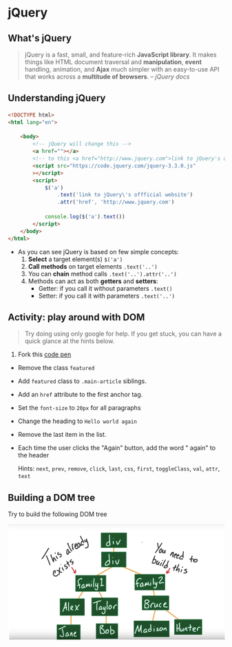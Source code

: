 # jQuery

## What's jQuery

>	jQuery is a fast, small, and feature-rich **JavaScript library**. It makes things like HTML document traversal and **manipulation**, **event** handling, animation, and **Ajax** much simpler with an easy-to-use API that works across a **multitude of browsers**. – *jQuery docs*

## Understanding jQuery

```html
<!DOCTYPE html>
<html lang="en">

	<body>
		<!-- jQuery will change this -->
		<a href=""></a>
		<!-- to this <a href="http://www.jquery.com">link to jQuery's offficial website</a> -->
		<script src="https://code.jquery.com/jquery-3.3.0.js"
		></script>
		<script>
			$('a')
				.text('link to jQuery\'s offficial website')
				.attr('href', 'http://www.jquery.com')

			console.log($('a').text())
		</script>
	</body>
</html>
```

* As you can see jQuery is based on few simple concepts:
	1. **Select** a target element(s) `$('a')`
	2. **Call methods** on target elements `.text('..')`
	3. You can **chain** method calls `.text('..').attr('..')`
	4. Methods can act as both **getters** and **setters**:
		* Getter: if you call it without parameters `.text()`
		* Setter: if you call it with parameters `.text('..')`

## Activity: play around with DOM

> Try doing using only google for help. If you get stuck, you can have a quick glance at the hints below.

1. Fork this <a href="https://codepen.io/ghsamm/pen/xpMaYq">code pen</a>
* Remove the class `featured`
* Add `featured` class to `.main-article` siblings.
* Add an `href` attribute to the first anchor tag.
* Set the `font-size` to `20px` for all paragraphs
* Change the heading to `Hello world again`
* Remove the last item in the list.
* Each time the user clicks the "Again" button, add the word " again" to the header

	Hints: `next`, `prev`, `remove`, `click`, `last`, `css`, `first`, `toggleClass`, `val`, `attr`, `text`

## Building a DOM tree

Try to build the following DOM tree

<p align="center">
	<img src="images/dom_tree.png">
</p>
